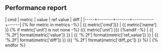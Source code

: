 ## Performance report
| cmd | metric | value | ref value | diff |
|-----+--------+-------+-----------+------|
{% for metric in metrics -%}
| {{ metric['cmd']}} | {{ metric['name'] }} {% if metric['unit'] is not none -%} ({{ metric['unit'] }}) {%endif -%} | {{ '%.2f'| format(metric['value']) }} | {{ '%.2f'| format(metric['ref_value']) }} | {{ '%.2f'| format(metric['diff']) }} ({{ '%.2f'| format(metric['diff_pc']) }} %) |
{% endfor %}
